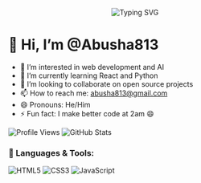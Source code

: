 <p align="center">
  <img src="https://readme-typing-svg.herokuapp.com?font=Fira+Code&size=40&pause=1000&color=F70000&center=true&vCenter=true&width=435&lines=Hi+I'm+AbushBayelign;Welcome+to+my+GitHub+profile!" alt="Typing SVG" />
</p>




# 👋 Hi, I’m @Abusha813

- 👀 I’m interested in web development and AI
- 🌱 I’m currently learning React and Python
- 💞️ I’m looking to collaborate on open source projects
- 📫 How to reach me: abusha813@gmail.com
- 😄 Pronouns: He/Him
- ⚡ Fun fact: I make better code at 2am 😄

![Profile Views](https://komarev.com/ghpvc/?username=Abusha813&color=blue)
![GitHub Stats](https://github-readme-stats.vercel.app/api?username=Abusha813&show_icons=true&theme=radical)

### 🚀 Languages & Tools:
![HTML5](https://img.shields.io/badge/html5-%23E34F26.svg?&logo=html5&logoColor=white)
![CSS3](https://img.shields.io/badge/css3-%231572B6.svg?&logo=css3&logoColor=white)
![JavaScript](https://img.shields.io/badge/javascript-%23323330.svg?&logo=javascript&logoColor=%23F7DF1E)



